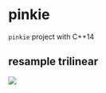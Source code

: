 # pinkie

`pinkie` project with C++14

## resample trilinear
![](http://static.zybuluo.com/zsh-o/4lgvs8cpxgb8nj9kk8vjjgyc/image.png)


